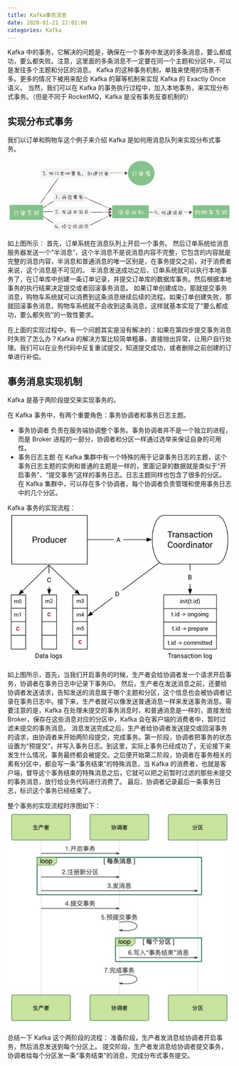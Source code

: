 ```yaml
---
title: Kafka事务消息
date: 2020-01-21 22:02:00
categories: Kafka
---
```

Kafka 中的事务，它解决的问题是，确保在⼀个事务中发送的多条消息，要么都成功，要么都失败。注意，这⾥⾯的多条消息不⼀定要在同⼀个主题和分区中，可以是发往多个主题和分区的消息。
Kafka 的这种事务机制，单独来使⽤的场景不多。更多的情况下被⽤来配合 Kafka 的幂等机制来实现 Kafka 的 Exactly Once 语义。
当然，我们可以在 Kafka 的事务执⾏过程中，加⼊本地事务，来实现分布式事务。（但是不同于 RocketMQ，Kafka 是没有事务反查机制的）

## 实现分布式事务
我们以订单和购物车这个例子来介绍 Kafka 是如何用消息队列来实现分布式事务。

![Kafka事务应用示例](/images/kafka/Kafka事务应用示例.png)

如上图所示：
首先，订单系统在消息队列上开启一个事务。
然后订单系统给消息服务器发送一个“半消息”，这个半消息不是说消息内容不完整，它包含的内容就是完整的消息内容，半消息和普通消息的唯一区别是，在事务提交之前，对于消费者来说，这个消息是不可见的。
半消息发送成功之后，订单系统就可以执行本地事务了，在订单库中创建一条订单记录，并提交订单库的数据库事务。然后根据本地事务的执行结果决定提交或者回滚事务消息。
如果订单创建成功，那就提交事务消息，购物车系统就可以消费到这条消息继续后续的流程。如果订单创建失败，那就回滚事务消息，购物车系统就不会收到这条消息，这样就基本实现了“要么都成功，要么都失败”的一致性要求。

在上面的实现过程中，有一个问题其实是没有解决的：如果在第四步提交事务消息时失败了怎么办？Kafka 的解决方案比较简单粗暴，直接抛出异常，让用户自行处理。我们可以在业务代码中反复重试提交，知道提交成功，或者删除之前创建的订单进行补偿。

## 事务消息实现机制
Kafka 是基于两阶段提交来实现事务的。

在 Kafka 事务中，有两个重要角色：事务协调者和事务日志主题。
* 事务协调者
负责在服务端协调整个事务。事务协调者并不是一个独立的进程，而是 Broker 进程的一部分，协调者和分区一样通过选举来保证自身的可用性。
* 事务日志主题
在 Kafka 集群中有一个特殊的用于记录事务日志的主题，这个事务日志主题的实例和普通的主题是一样的，里面记录的数据就是类似于“开启事务”、“提交事务”这样的事务日志。日志主题同样也包含了很多的分区。在 Kafka 集群中，可以存在多个协调者，每个协调者负责管理和使用事务日志中的几个分区。

Kafka 事务的实现流程：
![Kafka事务实现流程](/images/kafka/Kafka事务实现流程.png)

如上图所示，首先，当我们开启事务的时候，生产者会给协调者发一个请求开启事务，协调者在事务日志中记录下事务ID。
然后，生产者在发送消息之前，还要给协调者发送请求，告知发送的消息属于哪个主题和分区，这个信息也会被协调者记录在事务日志中。接下来，生产者就可以像发送普通消息一样来发送事务消息。需要注意的是，Kafka 在处理未提交的事务消息时，和普通消息是一样的，直接发给 Broker，保存在这些消息对应的分区中，Kafka 会在客户端的消费者中，暂时过滤未提交的事务消息。
消息发送完成之后，生产者给协调者发送提交或回滚事务的请求，由协调者来开始两阶段提交，完成事务。第一阶段，协调者把事务的状态设置为“预提交”，并写入事务日志。到这里，实际上事务已经成功了，无论接下来发生什么情况，事务最终都会被提交。之后便开始第二阶段，协调者在事务相关的素有分区中，都会写一条“事务结束”的特殊消息，当 Kafka 的消费者，也就是客户端，督导这个事务结束的特殊消息之后，它就可以把之前暂时过滤的那些未提交的事务消息，放行给业务代码进行消费了。
最后，协调者记录最后一条事务日志，标识这个事务已经结束了。

整个事务的实现流程时序图如下：
![Kafka事务实现流程时序图](/images/kafka/Kafka事务实现流程时序图.png)

总结⼀下 Kafka 这个两阶段的流程：
准备阶段，⽣产者发消息给协调者开启事务，然后消息发送到每个分区上。
提交阶段，⽣产者发消息给协调者提交事务，协调者给每个分区发⼀条“事务结束”的消息，完成分布式事务提交。



